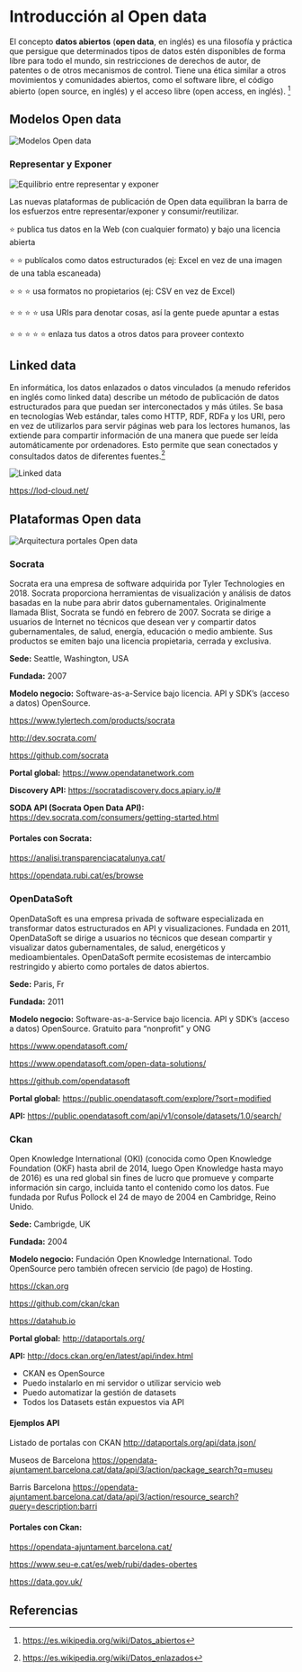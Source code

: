 # Introducción al Open data

El concepto **datos abiertos** (**open data**, en inglés) es una filosofía y práctica que persigue que determinados tipos de datos estén disponibles de forma libre para todo el mundo, sin restricciones de derechos de autor, de patentes o de otros mecanismos de control.​ Tiene una ética similar a otros movimientos y comunidades abiertos, como el software libre, el código abierto (open source, en inglés) y el acceso libre (open access, en inglés). [^1]

## Modelos Open data

![Modelos Open data](img/modelos_open_data.png "Modelos Open data")

### Representar y Exponer

![Equilibrio entre representar y exponer](img/open_data_exponer.png "Equilibrio entre representar y exponer")

Las nuevas plataformas de publicación de Open data equilibran la barra de los esfuerzos entre representar/exponer y consumir/reutilizar.

:star: publica tus datos en la Web (con cualquier formato) y bajo una licencia abierta

:star: :star: publícalos como datos estructurados (ej: Excel en vez de una imagen de una tabla escaneada)

:star: :star: :star: usa formatos no propietarios (ej: CSV en vez de Excel)

:star: :star: :star: :star: usa URIs para denotar cosas, así la gente puede apuntar a estas

:star: :star: :star: :star: :star: enlaza tus datos a otros datos para proveer contexto

## Linked data

En informática, los datos enlazados o datos vinculados (a menudo referidos en inglés como linked data) describe un método de publicación de datos estructurados para que puedan ser interconectados y más útiles. Se basa en tecnologías Web estándar, tales como HTTP, RDF, RDFa y los URI,​ pero en vez de utilizarlos para servir páginas web para los lectores humanos, las extiende para compartir información de una manera que puede ser leída automáticamente por ordenadores. Esto permite que sean conectados y consultados datos de diferentes fuentes.[^2]

![Linked data](img/linked_data.png "Linked data")

https://lod-cloud.net/

## Plataformas Open data

![Arquitectura portales Open data](img/arquitectura_portales.png "Arquitectura portales Open data")

### Socrata

Socrata era una empresa de software adquirida por Tyler Technologies en 2018. Socrata proporciona herramientas de visualización y análisis de datos basadas en la nube para abrir datos gubernamentales. Originalmente llamada Blist, Socrata se fundó en febrero de 2007. Socrata se dirige a usuarios de Internet no técnicos que desean ver y compartir datos gubernamentales, de salud, energía, educación o medio ambiente. Sus productos se emiten bajo una licencia propietaria, cerrada y exclusiva.

**Sede:**  Seattle, Washington, USA

**Fundada:** 2007 

**Modelo negocio:** Software-as-a-Service bajo licencia. API y SDK’s (acceso a datos) OpenSource.

https://www.tylertech.com/products/socrata

http://dev.socrata.com/

https://github.com/socrata

**Portal global:** https://www.opendatanetwork.com

**Discovery API:** https://socratadiscovery.docs.apiary.io/#

**SODA API (Socrata Open Data API):** https://dev.socrata.com/consumers/getting-started.html

#### Portales con Socrata:

https://analisi.transparenciacatalunya.cat/

https://opendata.rubi.cat/es/browse

### OpenDataSoft

OpenDataSoft es una empresa privada de software especializada en transformar datos estructurados en API y visualizaciones. Fundada en 2011, OpenDataSoft se dirige a usuarios no técnicos que desean compartir y visualizar datos gubernamentales, de salud, energéticos y medioambientales. OpenDataSoft permite ecosistemas de intercambio restringido y abierto como portales de datos abiertos.

**Sede:**  Paris, Fr

**Fundada:** 2011 

**Modelo negocio:** Software-as-a-Service bajo licencia. API y SDK’s (acceso a datos) OpenSource. Gratuito para “nonprofit” y ONG

https://www.opendatasoft.com/

https://www.opendatasoft.com/open-data-solutions/

https://github.com/opendatasoft

**Portal global:** https://public.opendatasoft.com/explore/?sort=modified

**API:** https://public.opendatasoft.com/api/v1/console/datasets/1.0/search/

### Ckan

Open Knowledge International (OKI) (conocida como Open Knowledge Foundation (OKF) hasta abril de 2014, luego Open Knowledge hasta mayo de 2016) es una red global sin fines de lucro que promueve y comparte información sin cargo, incluida tanto el contenido como los datos. Fue fundada por Rufus Pollock el 24 de mayo de 2004 en Cambridge, Reino Unido.

**Sede:**  Cambrigde, UK

**Fundada:** 2004

**Modelo negocio:** Fundación Open Knowledge International. Todo OpenSource pero también ofrecen servicio (de pago) de Hosting.

https://ckan.org

https://github.com/ckan/ckan

https://datahub.io

**Portal global:** http://dataportals.org/

**API:** http://docs.ckan.org/en/latest/api/index.html

* CKAN es OpenSource
* Puedo instalarlo en mi servidor o utilizar servicio web
* Puedo automatizar la gestión de datasets
* Todos los Datasets están expuestos via API


#### Ejemplos API 

Listado de portalas con CKAN
http://dataportals.org/api/data.json/

Museos de Barcelona
https://opendata-ajuntament.barcelona.cat/data/api/3/action/package_search?q=museu

Barris Barcelona
https://opendata-ajuntament.barcelona.cat/data/api/3/action/resource_search?query=description:barri


#### Portales con Ckan:

https://opendata-ajuntament.barcelona.cat/

https://www.seu-e.cat/es/web/rubi/dades-obertes

https://data.gov.uk/



## Referencias

[^1]: https://es.wikipedia.org/wiki/Datos_abiertos
[^2]: https://es.wikipedia.org/wiki/Datos_enlazados
